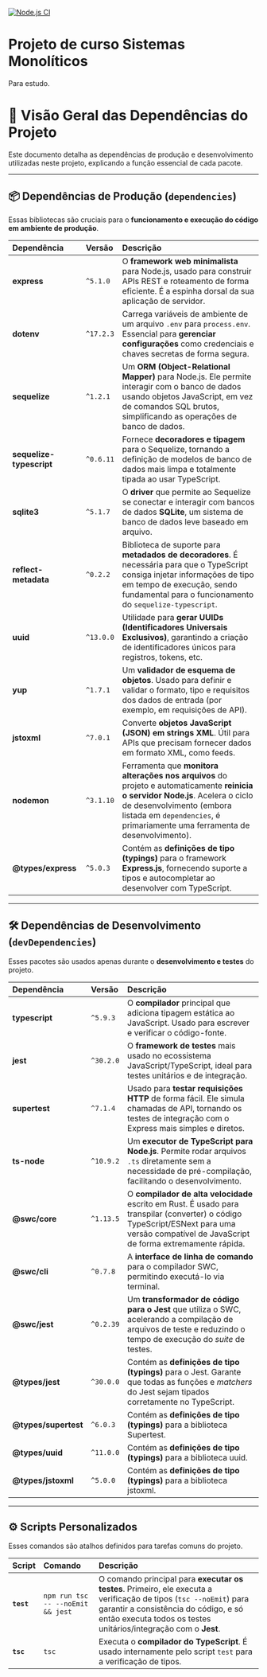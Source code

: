 [![Node.js CI](https://github.com/danielso2007/fc-monolito-curso/actions/workflows/node.js.yml/badge.svg)](https://github.com/danielso2007/fc-monolito-curso/actions/workflows/node.js.yml)

# Projeto de curso Sistemas Monolíticos

Para estudo.


# 🚀 Visão Geral das Dependências do Projeto

Este documento detalha as dependências de produção e desenvolvimento utilizadas neste projeto, explicando a função essencial de cada pacote.

---

## 📦 Dependências de Produção (`dependencies`)

Essas bibliotecas são cruciais para o **funcionamento e execução do código em ambiente de produção**.

| Dependência | Versão | Descrição |
| :--- | :--- | :--- |
| **express** | `^5.1.0` | O **framework web minimalista** para Node.js, usado para construir APIs REST e roteamento de forma eficiente. É a espinha dorsal da sua aplicação de servidor. |
| **dotenv** | `^17.2.3` | Carrega variáveis de ambiente de um arquivo `.env` para `process.env`. Essencial para **gerenciar configurações** como credenciais e chaves secretas de forma segura. |
| **sequelize** | `^1.2.1` | Um **ORM (Object-Relational Mapper)** para Node.js. Ele permite interagir com o banco de dados usando objetos JavaScript, em vez de comandos SQL brutos, simplificando as operações de banco de dados. |
| **sequelize-typescript** | `^0.6.11` | Fornece **decoradores e tipagem** para o Sequelize, tornando a definição de modelos de banco de dados mais limpa e totalmente tipada ao usar TypeScript. |
| **sqlite3** | `^5.1.7` | O **driver** que permite ao Sequelize se conectar e interagir com bancos de dados **SQLite**, um sistema de banco de dados leve baseado em arquivo. |
| **reflect-metadata** | `^0.2.2` | Biblioteca de suporte para **metadados de decoradores**. É necessária para que o TypeScript consiga injetar informações de tipo em tempo de execução, sendo fundamental para o funcionamento do `sequelize-typescript`. |
| **uuid** | `^13.0.0` | Utilidade para **gerar UUIDs (Identificadores Universais Exclusivos)**, garantindo a criação de identificadores únicos para registros, tokens, etc. |
| **yup** | `^1.7.1` | Um **validador de esquema de objetos**. Usado para definir e validar o formato, tipo e requisitos dos dados de entrada (por exemplo, em requisições de API). |
| **jstoxml** | `^7.0.1` | Converte **objetos JavaScript (JSON) em strings XML**. Útil para APIs que precisam fornecer dados em formato XML, como feeds. |
| **nodemon** | `^3.1.10` | Ferramenta que **monitora alterações nos arquivos** do projeto e automaticamente **reinicia o servidor Node.js**. Acelera o ciclo de desenvolvimento (embora listada em `dependencies`, é primariamente uma ferramenta de desenvolvimento). |
| **@types/express** | `^5.0.3` | Contém as **definições de tipo (typings)** para o framework **Express.js**, fornecendo suporte a tipos e autocompletar ao desenvolver com TypeScript. |

---

## 🛠️ Dependências de Desenvolvimento (`devDependencies`)

Esses pacotes são usados apenas durante o **desenvolvimento e testes** do projeto.

| Dependência | Versão | Descrição |
| :--- | :--- | :--- |
| **typescript** | `^5.9.3` | O **compilador** principal que adiciona tipagem estática ao JavaScript. Usado para escrever e verificar o código-fonte. |
| **jest** | `^30.2.0` | O **framework de testes** mais usado no ecossistema JavaScript/TypeScript, ideal para testes unitários e de integração. |
| **supertest** | `^7.1.4` | Usado para **testar requisições HTTP** de forma fácil. Ele simula chamadas de API, tornando os testes de integração com o Express mais simples e diretos. |
| **ts-node** | `^10.9.2` | Um **executor de TypeScript para Node.js**. Permite rodar arquivos `.ts` diretamente sem a necessidade de pré-compilação, facilitando o desenvolvimento. |
| **@swc/core** | `^1.13.5` | O **compilador de alta velocidade** escrito em Rust. É usado para transpilar (converter) o código TypeScript/ESNext para uma versão compatível de JavaScript de forma extremamente rápida. |
| **@swc/cli** | `^0.7.8` | A **interface de linha de comando** para o compilador SWC, permitindo executá-lo via terminal. |
| **@swc/jest** | `^0.2.39` | Um **transformador de código para o Jest** que utiliza o SWC, acelerando a compilação de arquivos de teste e reduzindo o tempo de execução do *suite* de testes. |
| **@types/jest** | `^30.0.0` | Contém as **definições de tipo (typings)** para o Jest. Garante que todas as funções e *matchers* do Jest sejam tipados corretamente no TypeScript. |
| **@types/supertest** | `^6.0.3` | Contém as **definições de tipo (typings)** para a biblioteca Supertest. |
| **@types/uuid** | `^11.0.0` | Contém as **definições de tipo (typings)** para a biblioteca uuid. |
| **@types/jstoxml** | `^5.0.0` | Contém as **definições de tipo (typings)** para a biblioteca jstoxml. |

---

## ⚙️ Scripts Personalizados

Esses comandos são atalhos definidos para tarefas comuns do projeto.

| Script | Comando | Descrição |
| :--- | :--- | :--- |
| **`test`** | `npm run tsc -- --noEmit && jest` | O comando principal para **executar os testes**. Primeiro, ele executa a verificação de tipos (`tsc --noEmit`) para garantir a consistência do código, e só então executa todos os testes unitários/integração com o **Jest**. |
| **`tsc`** | `tsc` | Executa o **compilador do TypeScript**. É usado internamente pelo script `test` para a verificação de tipos. |
